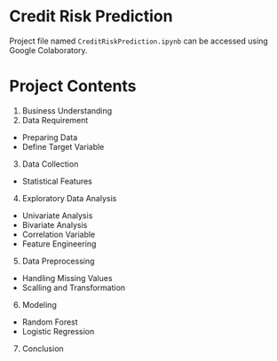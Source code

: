 # Credit Risk Prediction

Project file named `CreditRiskPrediction.ipynb` can be accessed using Google Colaboratory.

# Project Contents

1. Business Understanding
2. Data Requirement
  - Preparing Data
  - Define Target Variable
3. Data Collection
  - Statistical Features
4. Exploratory Data Analysis
  - Univariate Analysis
  - Bivariate Analysis
  - Correlation Variable
  - Feature Engineering
5. Data Preprocessing
  - Handling Missing Values
  - Scalling and Transformation
6. Modeling
  - Random Forest
  - Logistic Regression
7. Conclusion
